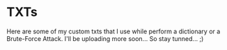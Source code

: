 # TXTs

Here are some of my custom txts that I use while perform a dictionary or a Brute-Force Attack. I'll be uploading more soon...
So stay tunned... ;)
